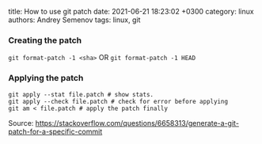 title: How to use git patch
date: 2021-06-21 18:23:02 +0300
category: linux
authors: Andrey Semenov
tags: linux, git

### Creating the patch

`git format-patch -1 <sha>`
OR
`git format-patch -1 HEAD`

### Applying the patch

```shell
git apply --stat file.patch # show stats.
git apply --check file.patch # check for error before applying
git am < file.patch # apply the patch finally
```

Source: https://stackoverflow.com/questions/6658313/generate-a-git-patch-for-a-specific-commit
